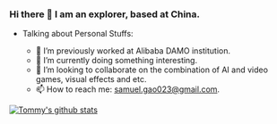 ### Hi there 👋 I am an explorer, based at China.

- Talking about Personal Stuffs:

  - 🔭 I’m previously worked at Alibaba DAMO institution.
  - 🌱 I’m currently doing something interesting.
  - 👯 I’m looking to collaborate on the combination of AI and video games, visual effects and etc.
  - 📫 How to reach me: samuel.gao023@gmail.com.


[![Tommy's github stats](https://github-readme-stats.vercel.app/api?username=tomguluson92&show_icons=true&theme=radical)](https://github.com/anuraghazra/github-readme-stats)
